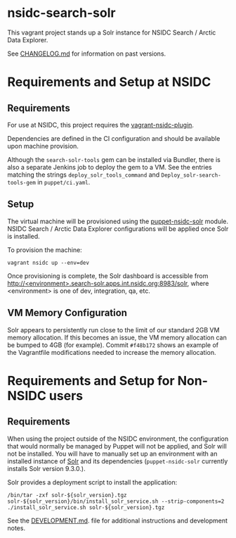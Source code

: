 # nsidc-search-solr

This vagrant project stands up a Solr instance for NSIDC Search / Arctic Data
Explorer.

See
[CHANGELOG.md](https://github.com/nsidc/search-solr/blob/main/CHANGELOG.md)
for information on past versions.

# Requirements and Setup at NSIDC

## Requirements
For use at NSIDC, this project requires the [vagrant-nsidc-plugin](https://bitbucket.org/nsidc/vagrant-nsidc-plugin).

Dependencies are defined in the CI configuration and should be available upon machine provision.

Although the `search-solr-tools` gem can be installed via Bundler, there is also a
separate Jenkins job to deploy the gem to a VM.  See the entries matching the
strings `deploy_solr_tools_command` and `Deploy_solr-search-tools-gem` in
`puppet/ci.yaml`.

## Setup
The virtual machine will be provisioned using the
[puppet-nsidc-solr](https://bitbucket.org/nsidc/puppet-nsidc-solr) module.
NSIDC Search / Arctic Data Explorer configurations will be applied once Solr is
installed.

To provision the machine:
```shell
vagrant nsidc up --env=dev
```

Once provisioning is complete, the Solr dashboard is accessible from
[http://&lt;environment&gt;.search-solr.apps.int.nsidc.org:8983/solr](), where
&lt;environment&gt; is one of dev, integration, qa, etc.

## VM Memory Configuration

Solr appears to persistently run close to the limit of our standard 2GB VM
memory allocation.  If this becomes an issue, the VM memory allocation can be
bumped to 4GB (for example).  Commit `#f48b172` shows an example of the
Vagrantfile modifications needed to increase the memory allocation.

# Requirements and Setup for Non-NSIDC users

## Requirements

When using the project outside of the NSIDC environment, the configuration that
would normally be managed by Puppet will not be applied, and Solr will not be
installed.  You will have to manually set up an environment with an installed instance of
[Solr](http://lucene.apache.org/solr/downloads.html) and its dependencies
(`puppet-nsidc-solr` currently installs Solr version 9.3.0.).

Solr provides a deployment script to install the application:

```
/bin/tar -zxf solr-${solr_version}.tgz solr-${solr_version}/bin/install_solr_service.sh --strip-components=2
./install_solr_service.sh solr-${solr_version}.tgz
```

See the [DEVELOPMENT.md](https://github.com/nsidc/search-solr/blob/main/DEVELOPMENT.md).
file for additional instructions and development notes.
